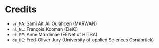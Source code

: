 # Credits

* `ar_MA`: Sami Ait Ali Oulahcen (MARWAN)
* `nl_NL`: François Kooman (DeiC)
* `et_EE`: Anne Märdimäe (EENet of HITSA)
* `de_DE`: Fred-Oliver Jury (University of applied Sciences Osnabrück)
